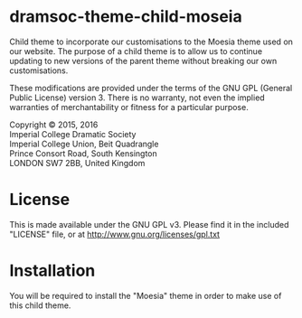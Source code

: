 # dramsoc-theme-child-moseia
Child theme to incorporate our customisations to the Moesia theme used on our website. The purpose of a child theme is to allow us to continue updating to new versions of the parent theme without breaking our own customisations.

These modifications are provided under the terms of the GNU GPL 
(General Public License) version 3. There is no warranty, not even
the implied warranties of merchantability or fitness for a particular
purpose.

Copyright &copy; 2015, 2016  
Imperial College Dramatic Society  
Imperial College Union, Beit Quadrangle  
Prince Consort Road, South Kensington  
LONDON SW7 2BB, United Kingdom

# License
This is made available under the GNU GPL v3. Please find it in the included "LICENSE" file, or at http://www.gnu.org/licenses/gpl.txt

# Installation
You will be required to install the "Moesia" theme in order to make use of this child theme.
